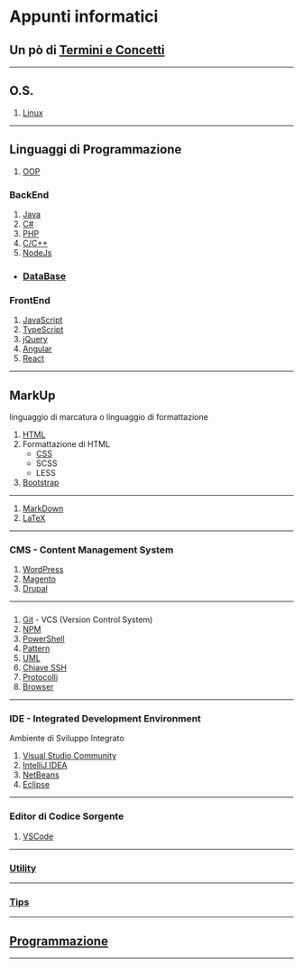 # Appunti informatici

## Un pò di [Termini e Concetti](./Termini_e_Concetti/ReadMe.md)

---
## O.S.
1. [Linux](./Linux/ReadMe.md)

---
## Linguaggi di Programmazione
1. [OOP](./OOP/OOP.md)

### BackEnd
1. [Java](./Java/ReadMe.md/#Java)
1. [C#](./C%23/ReadMe.md)
1. [PHP](./PHP/ReadMe.md)
1. [C/C++](./C%2B%2B/ReadMe.md)
1. [NodeJs](./NodeJs/ReadMe.md)

- ### [DataBase](./DataBase/ReadMe.md)

### FrontEnd
1. [JavaScript](./JavaScript/ReadMe.md)
1. [TypeScript](./TypeScript/ReadMe.md)
1. [jQuery](./jQuery/ReadMe.md)
1. [Angular](./Angular/ReadMe.md)
1. [React](./React/ReadMe.md)

---
## MarkUp
linguaggio di marcatura o linguaggio di formattazione
1. [HTML](./HTML/ReadMe.md)
1. Formattazione di HTML
    - [CSS](./CSS/ReadMe.md)
    - SCSS
    - LESS
1. [Bootstrap](./Bootstrap/ReadMe.md)

---
1. [MarkDown](./MarkDown/ReadMe.md)
1. [LaTeX](./LaTeX/ReadMe.md)

---
### CMS - Content Management System
1. [WordPress](./CMS/WordPress/ReadMe.md)
1. [Magento](./CMS/Magento/Magento.md)
1. [Drupal](./CMS/Drupal/ReadMe.md) 

---
### 
1. [Git](./Git/ReadMe.md) - VCS (Version Control System)
1. [NPM](./NPM/ReadMe.md)
1. [PowerShell](./PowerShell/ReadMe.md) 
1. [Pattern](./Pattern/ReadMe.md)
1. [UML](./UML/ReadMe.md)
1. [Chiave SSH](./Chiave_SSH/Chiave%20per%20GitHub.md)
1. [Protocolli](./Protocolli/Protocolli.md)
1. [Browser](./Browser/ReadMe.md)

---
### IDE - Integrated Development Environment
Ambiente di Sviluppo Integrato

1. [Visual Studio Community](./IDE/VisualStudioCommunity/ReadMe.md)
1. [IntelliJ IDEA](./IDE/IntelliJ_IDEA/ReadMe.md)
1. [NetBeans](./IDE/NetBeans/ReadMe.md)
1. [Eclipse](./IDE/Eclipse/ReadMe.md)

---
### Editor di Codice Sorgente
1. [VSCode](./IDE/VSCode/ReadMe.md)

---
### [Utility](./Utility/ReadMe.md)

---
### [Tips](./Tips/ReadMe.md)

---
## [Programmazione](./Programmazione/ReadMe.md)

---